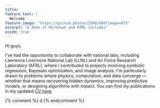 ```yaml
---
title:
feature_text: |
  Welcome
feature_image: "https://picsum.photos/2560/600?image=873"
excerpt: "A demo of Markdown and HTML includes"
aside: true
---
```


Hi guys,

I've had the opportunity to collaborate with national labs, including Lawrence Livermore National Lab (LLNL) and Air Force Research Laboratory (AFRL), where I contributed to projects involving symbolic regression, Bayesian optimization, and image analysis. I'm particularly drawn to problems where physics, computation, and data converge — whether that means recovering hidden dynamics, improving predictive models, or designing algorithms with impact. You can find my publications in my updated <a href="https://github.com/aho38/aho38.github.io/blob/master/assets/cv/aho_cv.pdf">CV here</a>. 

{% comment %}
d
{% endcomment %}

